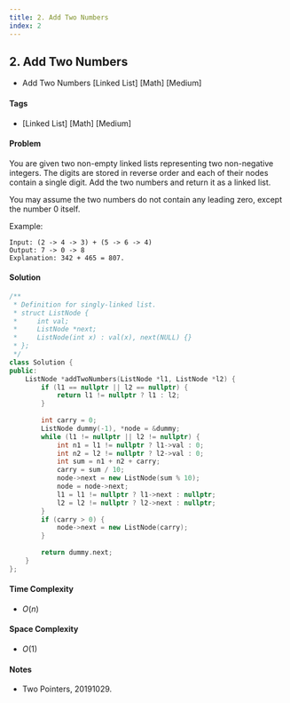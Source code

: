 ```yaml
---
title: 2. Add Two Numbers
index: 2
---
```


## 2. Add Two Numbers
- Add Two Numbers [Linked List] [Math] [Medium]

#### Tags
- [Linked List] [Math] [Medium]

#### Problem
You are given two non-empty linked lists representing two non-negative integers. The digits are stored in reverse order and each of their nodes contain a single digit. Add the two numbers and return it as a linked list.

You may assume the two numbers do not contain any leading zero, except the number 0 itself.

Example:

    Input: (2 -> 4 -> 3) + (5 -> 6 -> 4)
    Output: 7 -> 0 -> 8
    Explanation: 342 + 465 = 807.

#### Solution
``` C++
/**
 * Definition for singly-linked list.
 * struct ListNode {
 *     int val;
 *     ListNode *next;
 *     ListNode(int x) : val(x), next(NULL) {}
 * };
 */
class Solution {
public:
    ListNode *addTwoNumbers(ListNode *l1, ListNode *l2) {
        if (l1 == nullptr || l2 == nullptr) {
            return l1 != nullptr ? l1 : l2;
        }
        
        int carry = 0;
        ListNode dummy(-1), *node = &dummy;
        while (l1 != nullptr || l2 != nullptr) {
            int n1 = l1 != nullptr ? l1->val : 0;
            int n2 = l2 != nullptr ? l2->val : 0;
            int sum = n1 + n2 + carry;
            carry = sum / 10;
            node->next = new ListNode(sum % 10);
            node = node->next;
            l1 = l1 != nullptr ? l1->next : nullptr;
            l2 = l2 != nullptr ? l2->next : nullptr;
        }
        if (carry > 0) {
            node->next = new ListNode(carry);
        }
        
        return dummy.next;
    }
};
```

#### Time Complexity
- $O(n)$

#### Space Complexity
- $O(1)$

#### Notes
- Two Pointers, 20191029.
